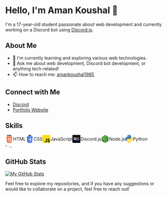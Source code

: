 # Hello, I'm Aman Koushal 👋

I'm a 17-year-old student passionate about web development and currently working on a Discord bot using [Discord.js](https://discord.js.org/).

## About Me

- 🌱 I'm currently learning and exploring various web technologies.
- 💬 Ask me about web development, Discord bot development, or anything tech-related!
- 📫 How to reach me: [amankoushal1985](mailto:amankoushal1985@gmail.com)

## Connect with Me

- [Discord](https://discord.gg/5t4J7GDUG7)
- [Portfolio Website](http://amankoushal.epizy.com/?i=2)

## Skills

<div style="display: flex;">
<div style="display: flex; align-items: center;">
  <img src="/Images/html-5.png" alt="HTML" width="25" height="25">
  HTML
</div>

<div style="display: flex; align-items: center;">
  <img src="/Images/css-3.png" alt="CSS" width="25" height="25">
  CSS
</div>

<div style="display: flex; align-items: center;">
  <img src="/Images/js.png" alt="JavaScript" width="25" height="25">
  JavaScript
</div>

<div style="display: flex; align-items: center;">
  <img src="/Images/discordjs.png" alt="Discord.js" width="25" height="25">
  Discord.js
</div>

<div style="display: flex; align-items: center;">
  <img src="/Images/node-js.png" alt="Node.js" width="25" height="25">
  Node.js
</div>

<div style="display: flex; align-items: center;">
  <img src="/Images/python.png" alt="Python" width="25" height="25">
  Python
</div>
</div>
- ...

## GitHub Stats

[![My GitHub Stats](https://github-readme-stats.vercel.app/api?username=ItzAmanKoushal&show_icons=true&count_private=true&theme=dark)](https://github.com/yourusername)

Feel free to explore my repositories, and if you have any suggestions or would like to collaborate on a project, feel free to reach out!

